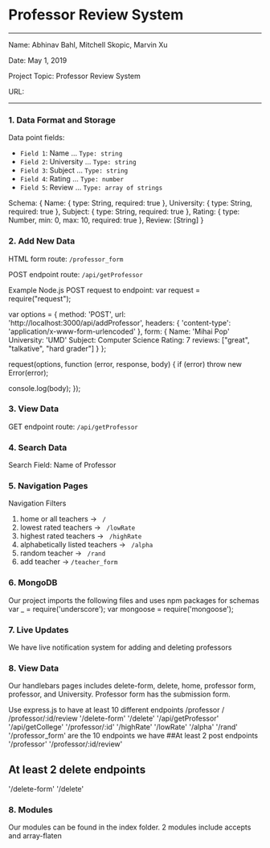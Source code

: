 # Professor Review System

---

Name: Abhinav Bahl, Mitchell Skopic, Marvin Xu

Date: May 1, 2019

Project Topic: Professor Review System

URL:

---


### 1. Data Format and Storage

Data point fields:
- `Field 1`: Name        ...       `Type: string`
- `Field 2`: University     ...       `Type: string`
- `Field 3`: Subject     ...       `Type: string`
- `Field 4`: Rating      ...       `Type: number`
- `Field 5`: Review     ...       `Type: array of strings`

Schema:
{
Name: {
type: String,
required: true
},
University: {
type: String,
required: true
},
Subject: {
type: String,
required: true
},
Rating: {
type: Number,
min: 0,
max: 10,
required: true
},
Review: [String]
}

### 2. Add New Data

HTML form route: `/professor_form`

POST endpoint route: `/api/getProfessor`

Example Node.js POST request to endpoint:
var request = require("request");

var options = {
method: 'POST',
url: 'http://localhost:3000/api/addProfessor',
headers: {
'content-type': 'application/x-www-form-urlencoded'
},
form: {
Name: 'Mihai Pop'
University: 'UMD'
Subject: Computer Science
Rating: 7
reviews: ["great", "talkative", "hard grader"]
}
};

request(options, function (error, response, body) {
if (error) throw new Error(error);

console.log(body);
});

### 3. View Data

GET endpoint route: `/api/getProfessor`

### 4. Search Data

Search Field: Name of Professor

### 5. Navigation Pages

Navigation Filters
1. home or all teachers -> `  /  `
2. lowest rated teachers -> `  /lowRate  `
3. highest rated teachers -> `  /highRate  `
4. alphabetically listed teachers -> `  /alpha  `
5. random teacher -> `  /rand  `
6. add teacher -> ` /teacher_form `

### 6. MongoDB

Our project imports the following files and uses npm packages for schemas
var _ = require('underscore');
var mongoose = require('mongoose');

### 7. Live Updates
We have live notification system for adding and deleting professors

### 8. View Data

Our handlebars pages includes delete-form, delete, home, professor form, professor, and University. Professor form has
the submission form.

Use express.js to have at least 10 different endpoints
/professor
/
/professor/:id/review
'/delete-form'
'/delete'
'/api/getProfessor'
'/api/getCollege'
'/professor/:id'
'/highRate'
'/lowRate'
'/alpha'
'/rand'
'/professor_form'
are the 10 endpoints we have
##At least 2 post endpoints
'/professor'
'/professor/:id/review'

## At least 2 delete endpoints
'/delete-form'
'/delete'

### 8. Modules
Our modules can be found in the index folder. 2 modules include accepts
and array-flaten
